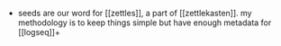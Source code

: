 - seeds are our word for [[zettles]], a part of [[zettlekasten]]. my methodology is to keep things simple but have enough metadata for [[logseq]]+